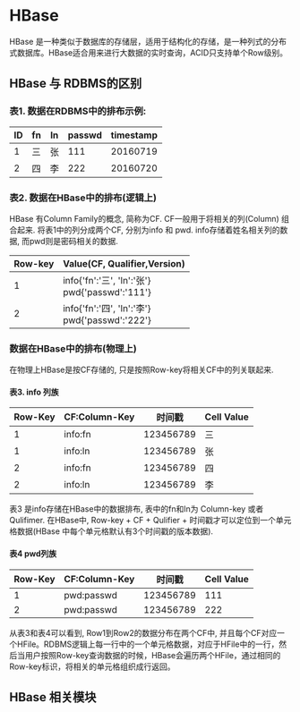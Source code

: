 # HBase

HBase 是一种类似于数据库的存储层，适用于结构化的存储，是一种列式的分布式数据库。HBase适合用来进行大数据的实时查询，ACID只支持单个Row级别。

## HBase 与 RDBMS的区别

### 表1. 数据在RDBMS中的排布示例:

| ID   | fn   | ln   | passwd | timestamp |
| ---- | ---- | ---- | ------ | --------- |
| 1    | 三   | 张   | 111    | 20160719  |
| 2    | 四   | 李   | 222    | 20160720  |



### 表2. 数据在HBase中的排布(逻辑上)

HBase 有Column Family的概念, 简称为CF. CF一般用于将相关的列(Column) 组合起来.  将表1中的列分成两个CF, 分别为info 和 pwd. info存储着姓名相关列的数据, 而pwd则是密码相关的数据. 

| Row-key | Value(CF, Qualifier,Version)                         |
| ------- | ---------------------------------------------------- |
| 1       | info{'fn':'三', 'ln':'张'} <br />pwd{'passwd':'111'} |
| 2       | info{'fn':'四', 'ln':'李'}<br />pwd{'passwd':'222'}  |

###  数据在HBase中的排布(物理上)

在物理上HBase是按CF存储的, 只是按照Row-key将相关CF中的列关联起来.

#### 表3. info 列族

| Row-Key | CF:Column-Key | 时间戳    | Cell Value |
| ------- | ------------- | --------- | ---------- |
| 1       | info:fn       | 123456789 | 三         |
| 1       | info:ln       | 123456789 | 张         |
| 2       | info:fn       | 123456789 | 四         |
| 2       | info:ln       | 123456789 | 李         |

表3 是info存储在HBase中的数据排布, 表中的fn和ln为 Column-key 或者 Qulifimer. 在HBase中, Row-key + CF + Qulifier + 时间戳才可以定位到一个单元格数据(HBase 中每个单元格默认有3个时间戳的版本数据). 

#### 表4 pwd列族

| Row-Key | CF:Column-Key | 时间戳    | Cell Value |
| ------- | ------------- | --------- | ---------- |
| 1       | pwd:passwd    | 123456789 | 111        |
| 2       | pwd:passwd    | 123456789 | 222        |

 从表3和表4可以看到, Row1到Row2的数据分布在两个CF中, 并且每个CF对应一个HFile。RDBMS逻辑上每一行中的一个单元格数据，对应于HFile中的一行，然后当用户按照Row-key查询数据的时候，HBase会遍历两个HFile，通过相同的Row-key标识，将相关的单元格组织成行返回。

## HBase 相关模块

